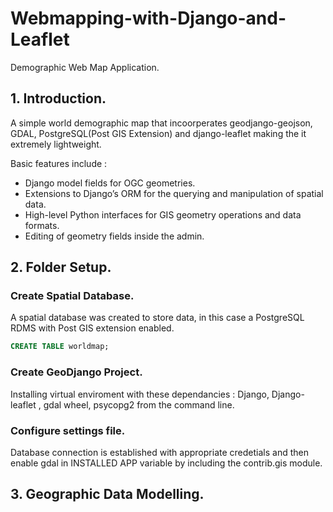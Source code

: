 # Webmapping-with-Django-and-Leaflet
Demographic Web Map Application.


## 1. Introduction.
A simple world demographic map that incoorperates geodjango-geojson, GDAL, PostgreSQL(Post GIS Extension) and django-leaflet making the it extremely lightweight. 

Basic features include :

* Django model fields for OGC geometries.
* Extensions to Django’s ORM for the querying and manipulation of spatial data.
* High-level Python interfaces for GIS geometry operations and data formats.
* Editing of geometry fields inside the admin.

## 2. Folder Setup. 

### Create Spatial Database.
A spatial database was created to store data, in this case a PostgreSQL RDMS with Post GIS extension enabled. 
```sql
CREATE TABLE worldmap;
```

### Create GeoDjango Project. 
Installing virtual enviroment with these dependancies : Django, Django-leaflet , gdal wheel, psycopg2 from the command line. 

### Configure settings file. 
Database connection is established with appropriate credetials and then enable gdal in INSTALLED APP variable by including the contrib.gis module. 

## 3. Geographic Data Modelling. 




